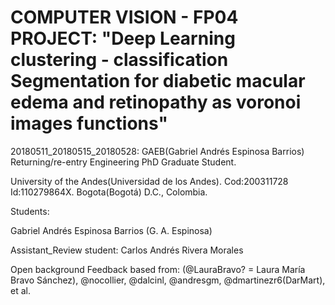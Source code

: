 ﻿<!--- 20180528 Test Uploading the basic intial Final project file forFP04ComputerVision project first feedback 20180511_701(7:01am); 20180515_528(5:28am) uploading email -->

#  COMPUTER VISION - FP04 PROJECT: "Deep Learning clustering - classification Segmentation for diabetic macular edema and retinopathy as voronoi images functions"

20180511_20180515_20180528: GAEB(Gabriel Andrés Espinosa Barrios) Returning/re-entry Engineering PhD Graduate Student. 

University of the Andes(Universidad de los Andes). Cod:200311728 Id:110279864X. Bogota(Bogotá) D.C., Colombia.

Students:

Gabriel Andrés Espinosa Barrios (G. A. Espinosa)

Assistant_Review student:
Carlos Andrés Rivera Morales

Open background Feedback based from: (@LauraBravo? = Laura María Bravo Sánchez), @nocollier, @dalcinl, @andresgm, @dmartinezr6(DarMart), et al.
